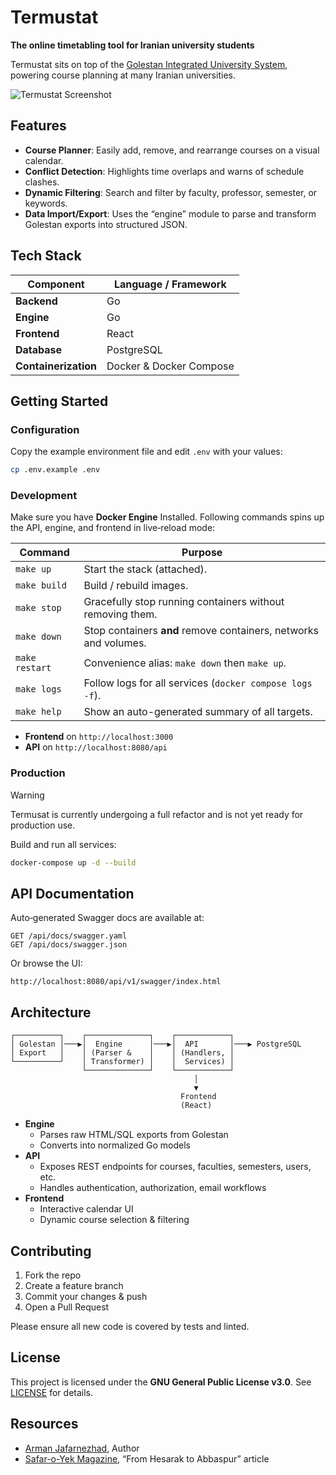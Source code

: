# Termustat

**The online timetabling tool for Iranian university students**  

Termustat sits on top of the [Golestan Integrated University System](https://fa.wikipedia.org/wiki/%DA%AF%D9%84%D8%B3%D8%AA%D8%A7%D9%86_(%D9%86%D8%B1%D9%85_%D8%A7%D9%81%D8%B2%D8%A7%D8%B1)), powering course planning at many Iranian universities.

![Termustat Screenshot](docs/screenshot.png)

## Features

- **Course Planner**: Easily add, remove, and rearrange courses on a visual calendar.
- **Conflict Detection**: Highlights time overlaps and warns of schedule clashes.
- **Dynamic Filtering**: Search and filter by faculty, professor, semester, or keywords.
- **Data Import/Export**: Uses the “engine” module to parse and transform Golestan exports into structured JSON.

## Tech Stack

| Component  | Language / Framework    |
| ---------- |-------------------------|
| **Backend**| Go          |
| **Engine** | Go                      |
| **Frontend**| React |
| **Database**| PostgreSQL              |
| **Containerization** | Docker & Docker Compose |


## Getting Started

### Configuration

Copy the example environment file and edit `.env` with your values:

```bash
cp .env.example .env
```

### Development

Make sure you have **Docker Engine** Installed. Following commands spins up the API, engine, and frontend in live‑reload mode:

| Command        | Purpose                                                          |
| -------------- | ---------------------------------------------------------------- |
| `make up`      | Start the stack (attached).                                      |
| `make build`   | Build / rebuild images.                                          |
| `make stop`    | Gracefully stop running containers without removing them.        |
| `make down`    | Stop containers **and** remove containers, networks and volumes. |
| `make restart` | Convenience alias: `make down` then `make up`.                   |
| `make logs`    | Follow logs for all services (`docker compose logs -f`).         |
| `make help`    | Show an auto-generated summary of all targets.                   |

- **Frontend** on `http://localhost:3000`
- **API** on `http://localhost:8080/api`

### Production

> [!WARNING]
> Termusat is currently undergoing a full refactor and is not yet ready for production use.

Build and run all services:

```bash
docker-compose up -d --build
```

## API Documentation

Auto‑generated Swagger docs are available at:

```
GET /api/docs/swagger.yaml
GET /api/docs/swagger.json
```

Or browse the UI:

```
http://localhost:8080/api/v1/swagger/index.html
```

## Architecture

```
┌──────────┐    ┌──────────────┐    ┌────────────┐
│ Golestan │───▶│  Engine      │───▶│  API       │───▶ PostgreSQL
│ Export   │    │ (Parser &    │    │ (Handlers, │
└──────────┘    │ Transformer) │    │  Services) │
                └──────────────┘    └────────────┘
                                         │
                                         ▼
                                      Frontend
                                      (React)
```

- **Engine**
    - Parses raw HTML/SQL exports from Golestan
    - Converts into normalized Go models
- **API**
    - Exposes REST endpoints for courses, faculties, semesters, users, etc.
    - Handles authentication, authorization, email workflows
- **Frontend**
    - Interactive calendar UI
    - Dynamic course selection & filtering


## Contributing

1. Fork the repo
2. Create a feature branch
3. Commit your changes & push
4. Open a Pull Request

Please ensure all new code is covered by tests and linted.


## License

This project is licensed under the **GNU General Public License v3.0**. See [LICENSE](LICENSE) for details.


## Resources

- [Arman Jafarnezhad](https://linkedin.com/in/ArmanJ), Author
- [Safar-o-Yek Magazine](https://t.me/sefroyekpub/43), “From Hesarak to Abbaspur” article
